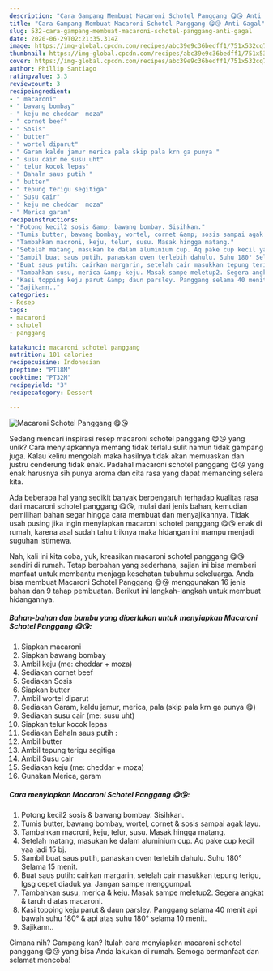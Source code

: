 ```yaml
---
description: "Cara Gampang Membuat Macaroni Schotel Panggang 😋😘 Anti Gagal"
title: "Cara Gampang Membuat Macaroni Schotel Panggang 😋😘 Anti Gagal"
slug: 532-cara-gampang-membuat-macaroni-schotel-panggang-anti-gagal
date: 2020-06-29T02:21:35.314Z
image: https://img-global.cpcdn.com/recipes/abc39e9c36bedff1/751x532cq70/macaroni-schotel-panggang-😋😘-foto-resep-utama.jpg
thumbnail: https://img-global.cpcdn.com/recipes/abc39e9c36bedff1/751x532cq70/macaroni-schotel-panggang-😋😘-foto-resep-utama.jpg
cover: https://img-global.cpcdn.com/recipes/abc39e9c36bedff1/751x532cq70/macaroni-schotel-panggang-😋😘-foto-resep-utama.jpg
author: Phillip Santiago
ratingvalue: 3.3
reviewcount: 3
recipeingredient:
- " macaroni"
- " bawang bombay"
- " keju me cheddar  moza"
- " cornet beef"
- " Sosis"
- " butter"
- " wortel diparut"
- " Garam kaldu jamur merica pala skip pala krn ga punya "
- " susu cair me susu uht"
- " telur kocok lepas"
- " Bahaln saus putih "
- " butter"
- " tepung terigu segitiga"
- " Susu cair"
- " keju me cheddar  moza"
- " Merica garam"
recipeinstructions:
- "Potong kecil2 sosis &amp; bawang bombay. Sisihkan."
- "Tumis butter, bawang bombay, wortel, cornet &amp; sosis sampai agak layu."
- "Tambahkan macroni, keju, telur, susu. Masak hingga matang."
- "Setelah matang, masukan ke dalam aluminium cup. Aq pake cup kecil yaa jadi 15 bj."
- "Sambil buat saus putih, panaskan oven terlebih dahulu. Suhu 180° Selama 15 menit."
- "Buat saus putih: cairkan margarin, setelah cair masukkan tepung terigu, lgsg cepet diaduk ya. Jangan sampe menggumpal."
- "Tambahkan susu, merica &amp; keju. Masak sampe meletup2. Segera angkat &amp; taruh d atas macaroni."
- "Kasi topping keju parut &amp; daun parsley. Panggang selama 40 menit api bawah suhu 180° &amp; api atas suhu 180° selama 10 menit."
- "Sajikann.."
categories:
- Resep
tags:
- macaroni
- schotel
- panggang

katakunci: macaroni schotel panggang 
nutrition: 101 calories
recipecuisine: Indonesian
preptime: "PT18M"
cooktime: "PT32M"
recipeyield: "3"
recipecategory: Dessert

---
```



![Macaroni Schotel Panggang 😋😘](https://img-global.cpcdn.com/recipes/abc39e9c36bedff1/751x532cq70/macaroni-schotel-panggang-😋😘-foto-resep-utama.jpg)

Sedang mencari inspirasi resep macaroni schotel panggang 😋😘 yang unik? Cara menyiapkannya memang tidak terlalu sulit namun tidak gampang juga. Kalau keliru mengolah maka hasilnya tidak akan memuaskan dan justru cenderung tidak enak. Padahal macaroni schotel panggang 😋😘 yang enak harusnya sih punya aroma dan cita rasa yang dapat memancing selera kita.



Ada beberapa hal yang sedikit banyak berpengaruh terhadap kualitas rasa dari macaroni schotel panggang 😋😘, mulai dari jenis bahan, kemudian pemilihan bahan segar hingga cara membuat dan menyajikannya. Tidak usah pusing jika ingin menyiapkan macaroni schotel panggang 😋😘 enak di rumah, karena asal sudah tahu triknya maka hidangan ini mampu menjadi suguhan istimewa.


Nah, kali ini kita coba, yuk, kreasikan macaroni schotel panggang 😋😘 sendiri di rumah. Tetap berbahan yang sederhana, sajian ini bisa memberi manfaat untuk membantu menjaga kesehatan tubuhmu sekeluarga. Anda bisa membuat Macaroni Schotel Panggang 😋😘 menggunakan 16 jenis bahan dan 9 tahap pembuatan. Berikut ini langkah-langkah untuk membuat hidangannya.

<!--inarticleads1-->

##### Bahan-bahan dan bumbu yang diperlukan untuk menyiapkan Macaroni Schotel Panggang 😋😘:

1. Siapkan  macaroni
1. Siapkan  bawang bombay
1. Ambil  keju (me: cheddar + moza)
1. Sediakan  cornet beef
1. Sediakan  Sosis
1. Siapkan  butter
1. Ambil  wortel diparut
1. Sediakan  Garam, kaldu jamur, merica, pala (skip pala krn ga punya 😋)
1. Sediakan  susu cair (me: susu uht)
1. Siapkan  telur kocok lepas
1. Sediakan  Bahaln saus putih :
1. Ambil  butter
1. Ambil  tepung terigu segitiga
1. Ambil  Susu cair
1. Sediakan  keju (me: cheddar + moza)
1. Gunakan  Merica, garam




<!--inarticleads2-->

##### Cara menyiapkan Macaroni Schotel Panggang 😋😘:

1. Potong kecil2 sosis &amp; bawang bombay. Sisihkan.
1. Tumis butter, bawang bombay, wortel, cornet &amp; sosis sampai agak layu.
1. Tambahkan macroni, keju, telur, susu. Masak hingga matang.
1. Setelah matang, masukan ke dalam aluminium cup. Aq pake cup kecil yaa jadi 15 bj.
1. Sambil buat saus putih, panaskan oven terlebih dahulu. Suhu 180° Selama 15 menit.
1. Buat saus putih: cairkan margarin, setelah cair masukkan tepung terigu, lgsg cepet diaduk ya. Jangan sampe menggumpal.
1. Tambahkan susu, merica &amp; keju. Masak sampe meletup2. Segera angkat &amp; taruh d atas macaroni.
1. Kasi topping keju parut &amp; daun parsley. Panggang selama 40 menit api bawah suhu 180° &amp; api atas suhu 180° selama 10 menit.
1. Sajikann..




Gimana nih? Gampang kan? Itulah cara menyiapkan macaroni schotel panggang 😋😘 yang bisa Anda lakukan di rumah. Semoga bermanfaat dan selamat mencoba!
